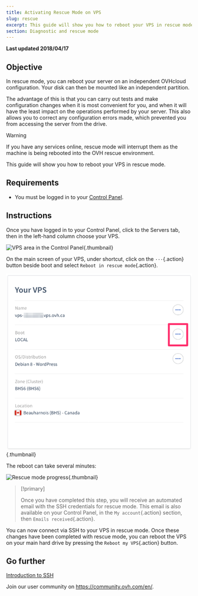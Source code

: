 ```yaml
---
title: Activating Rescue Mode on VPS
slug: rescue
excerpt: This guide will show you how to reboot your VPS in rescue mode
section: Diagnostic and rescue mode
---
```


**Last updated 2018/04/17**

## Objective

In rescue mode, you can reboot your server on an independent OVHcloud configuration. Your disk can then be mounted like an independent partition.

The advantage of this is that you can carry out tests and make configuration changes when it is most convenient for you, and when it will have the least impact on the operations performed by your server. This also allows you to correct any configuration errors made, which prevented you from accessing the server from the drive.

> [!warning]
>
> If you have any services online, rescue mode will interrupt them as the machine is being rebooted into the OVH rescue environment.
> 

This guide will show you how to reboot your VPS in rescue mode.

## Requirements

- You must be logged in to your [Control Panel](https://ca.ovh.com/auth/?action=gotomanager).


## Instructions

Once you have logged in to your Control Panel, click to the Servers tab, then in the left-hand column choose your VPS.

![VPS area in the Control Panel](images/vps_rescue1.png){.thumbnail}

On the main screen of your VPS, under shortcut, click on the `···`{.action} button beside boot and select `Reboot in rescue mode`{.action}.

![Confirm rescue mode](images/vps_rescue3.png){.thumbnail}

The reboot can take several minutes:

![Rescue mode progress](images/rescue_task.png){.thumbnail}

> [!primary]
>
> Once you have completed this step, you will receive an automated email with the SSH credentials for rescue mode. This email is also available on your Control Panel, in the `My account`{.action} section, then `Emails received`{.action}.
> 

You can now connect via SSH to your VPS in rescue mode. Once these changes have been completed with rescue mode, you can reboot the VPS on your main hard drive by pressing the `Reboot my VPS`{.action} button.


## Go further

[Introduction to SSH](https://docs.ovh.com/ca/en/dedicated/ssh-introduction/)

Join our user community on <https://community.ovh.com/en/>.
